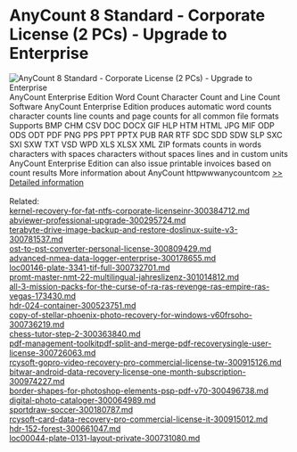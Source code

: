 # AnyCount 8 Standard - Corporate License (2 PCs) - Upgrade to Enterprise
![AnyCount 8 Standard - Corporate License (2 PCs) - Upgrade to Enterprise](https://mycommerce.akamaized.net/api/pimages/P300528829/BIG/300528829.GIF)
AnyCount Enterprise Edition Word Count Character Count and Line Count Software
AnyCount Enterprise Edition produces automatic word counts character counts line counts and page counts for all common file formats Supports BMP CHM CSV DOC DOCX GIF HLP HTM HTML JPG MIF ODP ODS ODT PDF PNG PPS PPT PPTX PUB RAR RTF SDC SDD SDW SLP SXC SXI SXW TXT VSD WPD XLS XLSX XML ZIP formats counts in words characters with spaces characters without spaces lines and in custom units
AnyCount Enterprise Edition can also issue printable invoices based on count results
More information about AnyCount httpwwwanycountcom
[>> Detailed information](https://secure.shareit.com/shareit/product.html?productid=300528829&affiliateid=200057808)<br/><br/>Related:
<br />[kernel-recovery-for-fat-ntfs-corporate-licenseinr-300384712.md](https://github.com/downloadplanet/downloadplanet/blob/main/kernel-recovery-for-fat-ntfs-corporate-licenseinr-300384712.md)<br />[abviewer-professional-upgrade-300295724.md](https://github.com/downloadplanet/downloadplanet/blob/main/abviewer-professional-upgrade-300295724.md)<br />[terabyte-drive-image-backup-and-restore-doslinux-suite-v3-300781537.md](https://github.com/downloadplanet/downloadplanet/blob/main/terabyte-drive-image-backup-and-restore-doslinux-suite-v3-300781537.md)<br />[ost-to-pst-converter-personal-license-300809429.md](https://github.com/downloadplanet/downloadplanet/blob/main/ost-to-pst-converter-personal-license-300809429.md)<br />[advanced-nmea-data-logger-enterprise-300178655.md](https://github.com/downloadplanet/downloadplanet/blob/main/advanced-nmea-data-logger-enterprise-300178655.md)<br />[loc00146-plate-3341-tif-full-300732701.md](https://github.com/downloadplanet/downloadplanet/blob/main/loc00146-plate-3341-tif-full-300732701.md)<br />[promt-master-nmt-22-multilingual-jahreslizenz-301014812.md](https://github.com/downloadplanet/downloadplanet/blob/main/promt-master-nmt-22-multilingual-jahreslizenz-301014812.md)<br />[all-3-mission-packs-for-the-curse-of-ra-ras-revenge-ras-empire-ras-vegas-173430.md](https://github.com/downloadplanet/downloadplanet/blob/main/all-3-mission-packs-for-the-curse-of-ra-ras-revenge-ras-empire-ras-vegas-173430.md)<br />[hdr-024-container-300523751.md](https://github.com/downloadplanet/downloadplanet/blob/main/hdr-024-container-300523751.md)<br />[copy-of-stellar-phoenix-photo-recovery-for-windows-v60frsoho-300736219.md](https://github.com/downloadplanet/downloadplanet/blob/main/copy-of-stellar-phoenix-photo-recovery-for-windows-v60frsoho-300736219.md)<br />[chess-tutor-step-2-300363840.md](https://github.com/downloadplanet/downloadplanet/blob/main/chess-tutor-step-2-300363840.md)<br />[pdf-management-toolkitpdf-split-and-merge-pdf-recoverysingle-user-license-300726063.md](https://github.com/downloadplanet/downloadplanet/blob/main/pdf-management-toolkitpdf-split-and-merge-pdf-recoverysingle-user-license-300726063.md)<br />[rcysoft-gopro-video-recovery-pro-commercial-license-tw-300915126.md](https://github.com/downloadplanet/downloadplanet/blob/main/rcysoft-gopro-video-recovery-pro-commercial-license-tw-300915126.md)<br />[bitwar-android-data-recovery-license-one-month-subscription-300974227.md](https://github.com/downloadplanet/downloadplanet/blob/main/bitwar-android-data-recovery-license-one-month-subscription-300974227.md)<br />[border-shapes-for-photoshop-elements-psp-pdf-v70-300496738.md](https://github.com/downloadplanet/downloadplanet/blob/main/border-shapes-for-photoshop-elements-psp-pdf-v70-300496738.md)<br />[digital-photo-cataloger-300064989.md](https://github.com/downloadplanet/downloadplanet/blob/main/digital-photo-cataloger-300064989.md)<br />[sportdraw-soccer-300180787.md](https://github.com/downloadplanet/downloadplanet/blob/main/sportdraw-soccer-300180787.md)<br />[rcysoft-card-data-recovery-pro-commercial-license-it-300915012.md](https://github.com/downloadplanet/downloadplanet/blob/main/rcysoft-card-data-recovery-pro-commercial-license-it-300915012.md)<br />[hdr-152-forest-300661047.md](https://github.com/downloadplanet/downloadplanet/blob/main/hdr-152-forest-300661047.md)<br />[loc00044-plate-0131-layout-private-300731080.md](https://github.com/downloadplanet/downloadplanet/blob/main/loc00044-plate-0131-layout-private-300731080.md)